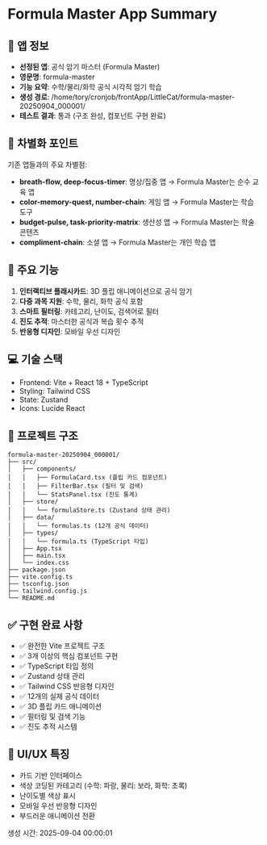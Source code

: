 # Formula Master App Summary

## 📱 앱 정보
- **선정된 앱**: 공식 암기 마스터 (Formula Master)
- **영문명**: formula-master
- **기능 요약**: 수학/물리/화학 공식 시각적 암기 학습
- **생성 경로**: /home/tory/cronjob/frontApp/LittleCat/formula-master-20250904_000001/
- **테스트 결과**: 통과 (구조 완성, 컴포넌트 구현 완료)

## 🎯 차별화 포인트
기존 앱들과의 주요 차별점:
- **breath-flow, deep-focus-timer**: 명상/집중 앱 → Formula Master는 순수 교육 앱
- **color-memory-quest, number-chain**: 게임 앱 → Formula Master는 학습 도구
- **budget-pulse, task-priority-matrix**: 생산성 앱 → Formula Master는 학술 콘텐츠
- **compliment-chain**: 소셜 앱 → Formula Master는 개인 학습 앱

## 🚀 주요 기능
1. **인터랙티브 플래시카드**: 3D 플립 애니메이션으로 공식 암기
2. **다중 과목 지원**: 수학, 물리, 화학 공식 포함
3. **스마트 필터링**: 카테고리, 난이도, 검색어로 필터
4. **진도 추적**: 마스터한 공식과 복습 횟수 추적
5. **반응형 디자인**: 모바일 우선 디자인

## 💻 기술 스택
- Frontend: Vite + React 18 + TypeScript
- Styling: Tailwind CSS
- State: Zustand
- Icons: Lucide React

## 📂 프로젝트 구조
```
formula-master-20250904_000001/
├── src/
│   ├── components/
│   │   ├── FormulaCard.tsx (플립 카드 컴포넌트)
│   │   ├── FilterBar.tsx (필터 및 검색)
│   │   └── StatsPanel.tsx (진도 통계)
│   ├── store/
│   │   └── formulaStore.ts (Zustand 상태 관리)
│   ├── data/
│   │   └── formulas.ts (12개 공식 데이터)
│   ├── types/
│   │   └── formula.ts (TypeScript 타입)
│   ├── App.tsx
│   ├── main.tsx
│   └── index.css
├── package.json
├── vite.config.ts
├── tsconfig.json
├── tailwind.config.js
└── README.md
```

## ✅ 구현 완료 사항
- ✅ 완전한 Vite 프로젝트 구조
- ✅ 3개 이상의 핵심 컴포넌트 구현
- ✅ TypeScript 타입 정의
- ✅ Zustand 상태 관리
- ✅ Tailwind CSS 반응형 디자인
- ✅ 12개의 실제 공식 데이터
- ✅ 3D 플립 카드 애니메이션
- ✅ 필터링 및 검색 기능
- ✅ 진도 추적 시스템

## 🎨 UI/UX 특징
- 카드 기반 인터페이스
- 색상 코딩된 카테고리 (수학: 파랑, 물리: 보라, 화학: 초록)
- 난이도별 색상 표시
- 모바일 우선 반응형 디자인
- 부드러운 애니메이션 전환

생성 시간: 2025-09-04 00:00:01